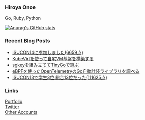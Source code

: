 ### Hiroya Onoe
Go, Ruby, Python

[![Anurag's GitHub stats](https://github-readme-stats.vercel.app/api?username=hiroyaonoe&count_private=true&show_icons=true&line_height=28)](https://github.com/anuraghazra/github-readme-stats)

<!-- ![Top Langs](https://github-readme-stats.vercel.app/api/top-langs/?username=hiroyaonoe&card_width=495) -->

### Recent [Blog](https://www.onoe.dev/blog) Posts
<!-- BLOG-POST-LIST:START -->
- [ISUCON14に参加しました&lpar;6659点&rpar;](https://www.onoe.dev/blog/isucon14/)
- [KubeVirtを使って自宅VM基盤を構築する](https://www.onoe.dev/blog/kubevirt/)
- [sgkeyを組み立ててTinyGoで遊ぶ](https://www.onoe.dev/blog/sgkey/)
- [eBPFを使ったOpenTelemetryのGo自動計装ライブラリを調べる](https://www.onoe.dev/blog/otel-go-inst/)
- [ISUCON13で学生3位 総合13位だった&lpar;111625点&rpar;](https://www.onoe.dev/blog/isucon13/)
<!-- BLOG-POST-LIST:END -->

### Links
[Portfolio](https://onoe.dev)  
[Twitter](https://twitter.com/hiroyanoe)  
[Other Accounts](https://onoe.dev/contact)
